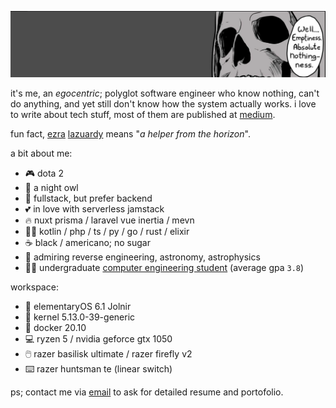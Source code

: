 ![Ezra Lazuardy's Cover](https://raw.githubusercontent.com/ezralazuardy/ezralazuardy/main/assets/cover-skeleton.png)

it's me, an _egocentric_; polyglot software engineer who know nothing, can't do anything, and yet still don't know how the system actually works. i love to write about tech stuff, most of them are published at [medium](https://ezralazuardy.medium.com).

fun fact, [ezra](https://namamia.com/nama-bayi/ezra.html) [lazuardy](https://namamia.com/nama-bayi/lazuardy.html) means "_a helper from the horizon_".

a bit about me:

- 🎮 dota 2
- 🦉 a night owl
- 🚀 fullstack, but prefer backend
- 💕 in love with serverless jamstack
- 🔥 nuxt prisma / laravel vue inertia / mevn
- 👨‍💻 kotlin / php / ts / py / go / rust / elixir
- ☕ black / americano; no sugar
- 🌟 admiring reverse engineering, astronomy, astrophysics
- 🧑‍🎓 undergraduate [computer engineering student](https://ft.undip.ac.id/en/site) (average gpa `3.8`)

workspace:

- 📀 elementaryOS 6.1 Jolnir
- 🐧 kernel 5.13.0-39-generic
- 🐋 docker 20.10
- 💻 ryzen 5 / nvidia geforce gtx 1050
- 🖱️ razer basilisk ultimate / razer firefly v2
- ⌨️ razer huntsman te (linear switch)

ps; contact me via [email](mailto:ezralazuardy@students.undip.ac.id) to ask for detailed resume and portofolio.
